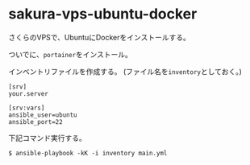 # sakura-vps-ubuntu-docker
さくらのVPSで、UbuntuにDockerをインストールする。

ついでに、`portainer`をインストール。

インベントリファイルを作成する。
(ファイル名を`inventory`としておく。)

```
[srv]
your.server

[srv:vars]
ansible_user=ubuntu
ansible_port=22
```

下記コマンド実行する。

```
$ ansible-playbook -kK -i inventory main.yml
```

